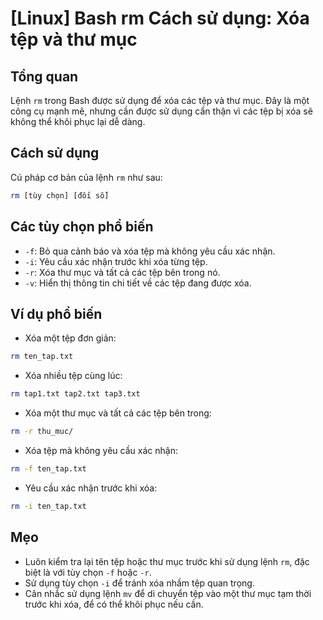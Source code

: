 # [Linux] Bash rm Cách sử dụng: Xóa tệp và thư mục

## Tổng quan
Lệnh `rm` trong Bash được sử dụng để xóa các tệp và thư mục. Đây là một công cụ mạnh mẽ, nhưng cần được sử dụng cẩn thận vì các tệp bị xóa sẽ không thể khôi phục lại dễ dàng.

## Cách sử dụng
Cú pháp cơ bản của lệnh `rm` như sau:

```bash
rm [tùy chọn] [đối số]
```

## Các tùy chọn phổ biến
- `-f`: Bỏ qua cảnh báo và xóa tệp mà không yêu cầu xác nhận.
- `-i`: Yêu cầu xác nhận trước khi xóa từng tệp.
- `-r`: Xóa thư mục và tất cả các tệp bên trong nó.
- `-v`: Hiển thị thông tin chi tiết về các tệp đang được xóa.

## Ví dụ phổ biến
- Xóa một tệp đơn giản:

```bash
rm ten_tap.txt
```

- Xóa nhiều tệp cùng lúc:

```bash
rm tap1.txt tap2.txt tap3.txt
```

- Xóa một thư mục và tất cả các tệp bên trong:

```bash
rm -r thu_muc/
```

- Xóa tệp mà không yêu cầu xác nhận:

```bash
rm -f ten_tap.txt
```

- Yêu cầu xác nhận trước khi xóa:

```bash
rm -i ten_tap.txt
```

## Mẹo
- Luôn kiểm tra lại tên tệp hoặc thư mục trước khi sử dụng lệnh `rm`, đặc biệt là với tùy chọn `-f` hoặc `-r`.
- Sử dụng tùy chọn `-i` để tránh xóa nhầm tệp quan trọng.
- Cân nhắc sử dụng lệnh `mv` để di chuyển tệp vào một thư mục tạm thời trước khi xóa, để có thể khôi phục nếu cần.
